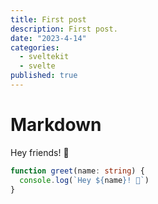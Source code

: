 ```yaml
---
title: First post
description: First post.
date: "2023-4-14"
categories:
  - sveltekit
  - svelte
published: true
---
```


# Markdown

Hey friends! 👋

```ts
function greet(name: string) {
  console.log(`Hey ${name}! 👋`)
}
```
